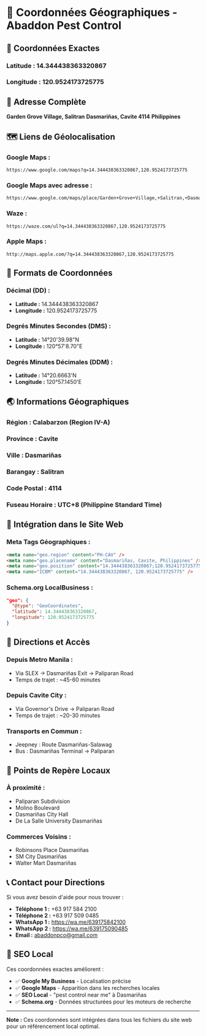# 📍 Coordonnées Géographiques - Abaddon Pest Control

## 🎯 **Coordonnées Exactes**

### **Latitude :** 14.344438363320867

### **Longitude :** 120.9524173725775

## 📍 **Adresse Complète**

**Garden Grove Village, Salitran**
**Dasmariñas, Cavite 4114**
**Philippines**

## 🗺️ **Liens de Géolocalisation**

### **Google Maps :**

```
https://www.google.com/maps?q=14.344438363320867,120.9524173725775
```

### **Google Maps avec adresse :**

```
https://www.google.com/maps/place/Garden+Grove+Village,+Salitran,+Dasmariñas,+Cavite,+Philippines/@14.344438363320867,120.9524173725775,17z
```

### **Waze :**

```
https://waze.com/ul?q=14.344438363320867,120.9524173725775
```

### **Apple Maps :**

```
http://maps.apple.com/?q=14.344438363320867,120.9524173725775
```

## 🧭 **Formats de Coordonnées**

### **Décimal (DD) :**

- **Latitude :** 14.344438363320867
- **Longitude :** 120.9524173725775

### **Degrés Minutes Secondes (DMS) :**

- **Latitude :** 14°20'39.98"N
- **Longitude :** 120°57'8.70"E

### **Degrés Minutes Décimales (DDM) :**

- **Latitude :** 14°20.6663'N
- **Longitude :** 120°57.1450'E

## 🌏 **Informations Géographiques**

### **Région :** Calabarzon (Region IV-A)

### **Province :** Cavite

### **Ville :** Dasmariñas

### **Barangay :** Salitran

### **Code Postal :** 4114

### **Fuseau Horaire :** UTC+8 (Philippine Standard Time)

## 📱 **Intégration dans le Site Web**

### **Meta Tags Géographiques :**

```html
<meta name="geo.region" content="PH-CAV" />
<meta name="geo.placename" content="Dasmariñas, Cavite, Philippines" />
<meta name="geo.position" content="14.344438363320867;120.9524173725775" />
<meta name="ICBM" content="14.344438363320867, 120.9524173725775" />
```

### **Schema.org LocalBusiness :**

```json
"geo": {
  "@type": "GeoCoordinates",
  "latitude": 14.344438363320867,
  "longitude": 120.9524173725775
}
```

## 🚗 **Directions et Accès**

### **Depuis Metro Manila :**

- Via SLEX → Dasmariñas Exit → Paliparan Road
- Temps de trajet : ~45-60 minutes

### **Depuis Cavite City :**

- Via Governor's Drive → Paliparan Road
- Temps de trajet : ~20-30 minutes

### **Transports en Commun :**

- Jeepney : Route Dasmariñas-Salawag
- Bus : Dasmariñas Terminal → Paliparan

## 🏢 **Points de Repère Locaux**

### **À proximité :**

- Paliparan Subdivision
- Molino Boulevard
- Dasmariñas City Hall
- De La Salle University Dasmariñas

### **Commerces Voisins :**

- Robinsons Place Dasmariñas
- SM City Dasmariñas
- Walter Mart Dasmariñas

## 📞 **Contact pour Directions**

Si vous avez besoin d'aide pour nous trouver :

- **Téléphone 1 :** +63 917 584 2100
- **Téléphone 2 :** +63 917 509 0485
- **WhatsApp 1 :** https://wa.me/639175842100
- **WhatsApp 2 :** https://wa.me/639175090485
- **Email :** abaddonpco@gmail.com

## 🎯 **SEO Local**

Ces coordonnées exactes améliorent :

- ✅ **Google My Business** - Localisation précise
- ✅ **Google Maps** - Apparition dans les recherches locales
- ✅ **SEO Local** - "pest control near me" à Dasmariñas
- ✅ **Schema.org** - Données structurées pour les moteurs de recherche

---

**Note :** Ces coordonnées sont intégrées dans tous les fichiers du site web pour un référencement local optimal.

